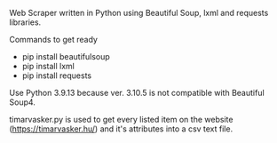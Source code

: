 Web Scraper written in Python using Beautiful Soup, lxml and requests libraries.

Commands to get ready
- pip install beautifulsoup
- pip install lxml
- pip install requests

Use Python 3.9.13 because ver. 3.10.5 is not compatible with Beautiful Soup4.

timarvasker.py is used to get every listed item on the website (https://timarvasker.hu/) and it's attributes into a csv text file.
